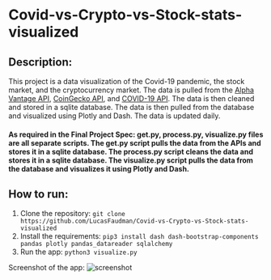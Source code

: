 # Covid-vs-Crypto-vs-Stock-stats-visualized

## Description: 
This project is a data visualization of the Covid-19 pandemic, the stock market, and the cryptocurrency market. The data is pulled from the [Alpha Vantage API](https://www.alphavantage.co/documentation/), [CoinGecko API](https://www.coingecko.com/en/api), and [COVID-19 API](https://covid19api.com/). The data is then cleaned and stored in a sqlite database. The data is then pulled from the database and visualized using Plotly and Dash. The data is updated daily.

#### As required in the Final Project Spec: get.py, process.py, visualize.py files are all separate scripts. The get.py script pulls the data from the APIs and stores it in a sqlite database. The process.py script cleans the data and stores it in a sqlite database. The visualize.py script pulls the data from the database and visualizes it using Plotly and Dash. 

## How to run:
1. Clone the repository: ```git clone https://github.com/LucasFaudman/Covid-vs-Crypto-vs-Stock-stats-visualized```
2. Install the requirements:
```pip3 install dash dash-bootstrap-components pandas plotly pandas_datareader sqlalchemy```
3. Run the app:
```python3 visualize.py```

Screenshot of the app:
![screenshot](screenshot.png)


